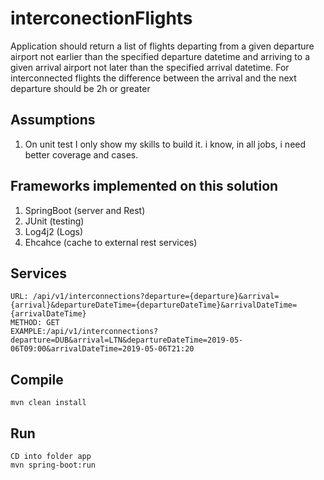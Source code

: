 # interconectionFlights
Application should return a list of flights departing from a given departure airport not earlier than the specified departure datetime and arriving to a given arrival airport not later than the specified arrival datetime. For interconnected flights the difference between the arrival and the next departure should be 2h or greater

## Assumptions

1. On unit test I only show my skills to build it. i know, in all jobs, i need better coverage and cases.

## Frameworks implemented on this solution

1. SpringBoot (server and Rest)
2. JUnit (testing)
3. Log4j2 (Logs)
4. Ehcahce (cache to external rest services)

## Services

```
URL: /api/v1/interconnections?departure={departure}&arrival={arrival}&departureDateTime={departureDateTime}&arrivalDateTime={arrivalDateTime}
METHOD: GET
EXAMPLE:/api/v1/interconnections?departure=DUB&arrival=LTN&departureDateTime=2019-05-06T09:00&arrivalDateTime=2019-05-06T21:20
```

## Compile

```
mvn clean install
```

## Run

```
CD into folder app
mvn spring-boot:run
```
